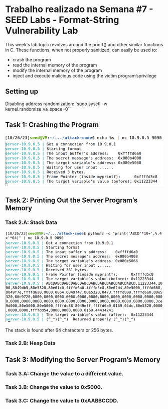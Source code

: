 # Trabalho realizado na Semana #7 - SEED Labs - Format-String Vulnerability Lab

This week's lab topic revolves around the printf() and other similar functions in C. These functions, when not properly sanitized, can easily be used to:
- crash the program
- read the internal memory of the program
- modify the internal memory of the program
- inject and execute malicious code using the victim program’sprivilege

## Setting up

Disabling address randomization:
`sudo sysctl -w kernel.randomize_va_space=0``

## Task 1: Crashing the Program

![Alt text](/Logbooks/img/Week7/task1_1.png)
![Alt text](/Logbooks/img/Week7/task1_2.png)

## Task 2:  Printing Out the Server Program’s Memory

### Task 2.A: Stack Data

![Alt text](/Logbooks/img/Week7/task2A_1.png)
![Alt text](/Logbooks/img/Week7/task2A_2.png)

The stack is found after 64 characters or 256 bytes.

### Task 2.B: Heap Data

## Task 3:  Modifying the Server Program’s Memory

### Task 3.A: Change the value to a different value.

### Task 3.B: Change the value to 0x5000.

### Task 3.C: Change the value to 0xAABBCCDD.


